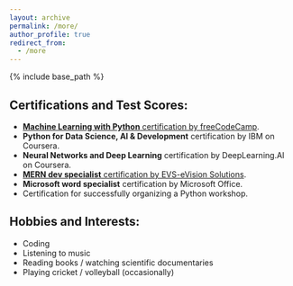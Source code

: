 ```yaml
---
layout: archive
permalink: /more/
author_profile: true
redirect_from:
  - /more
---
```


{% include base_path %}

## Certifications and Test Scores:

- [**Machine Learning with Python** certification by freeCodeCamp](https://freecodecamp.org/certification/fcc67cd55f9-c36a-4a22-8abf-c691d82cc511/machine-learning-with-python-v7).
- **Python for Data Science, AI & Development** certification by IBM on Coursera.   
- **Neural Networks and Deep Learning** certification by DeepLearning.AI on Coursera.  
- [**MERN dev specialist** certification by EVS-eVision Solutions](https://drive.google.com/file/d/1Vq_yaPOXdfCmPjcW1wjV79CW_KK2tBBV/view?usp=sharing).  
- **Microsoft word specialist** certification by Microsoft Office.  
- Certification for successfully organizing a Python workshop.  

## Hobbies and Interests:

- Coding
- Listening to music
- Reading books / watching scientific documentaries 
- Playing cricket / volleyball (occasionally)
